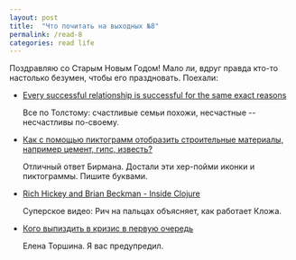 ```yaml
---
layout: post
title:  "Что почитать на выходных №8"
permalink: /read-8
categories: read life
---
```


Поздравляю со Старым Новым Годом! Мало ли, вдруг правда кто-то настолько
безумен, чтобы его праздновать. Поехали:

- [Every successful relationship is successful for the same exact reasons](https://qz.com/884448/every-successful-relationship-is-successful-for-the-same-exact-reasons/)

  Все по Толстому: счастливые семьи похожи, несчастные -- несчастливы по-своему.

- [Как с помощью пиктограмм отобразить строительные материалы, например цемент, гипс, известь?](http://artgorbunov.ru/bb/soviet/20161206/)

  Отличный ответ Бирмана. Достали эти хер-пойми иконки и пиктограммы. Пишите буквами.

- [Rich Hickey and Brian Beckman - Inside Clojure](https://www.youtube.com/watch?v=wASCH_gPnDw)

  Суперское видео: Рич на пальцах объясняет, как работает Кложа.

- [Кого выпиздить в кризис в первую очередь](http://torshina.me/kogo-vypizdit-v-krizis/)

  Елена Торшина. Я вас предупредил.
